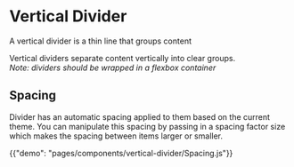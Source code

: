 # Vertical Divider

<p class="description">A vertical divider is a thin line that groups content</p>

Vertical dividers separate content vertically into clear groups.  
*Note: dividers should be wrapped in a flexbox container*

## Spacing

Divider has an automatic spacing applied to them based on the current theme. You can manipulate
this spacing by passing in a spacing factor size which makes the spacing between items larger or
smaller.

{{"demo": "pages/components/vertical-divider/Spacing.js"}}
